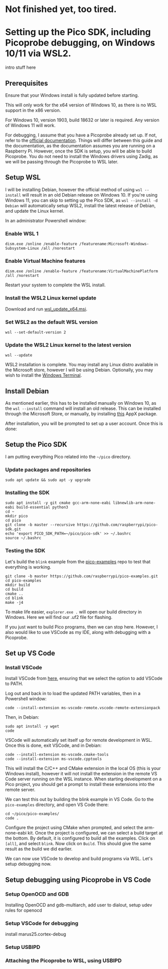 # Not finished yet, too tired.
# Setting up the Pico SDK, including Picoprobe debugging, on Windows 10/11 via WSL2.

intro stuff here

## Prerequisites
Ensure that your Windows install is fully updated before starting.

This will only work for the x64 version of Windows 10, as there is no WSL support in the x86 version.

For Windows 10, version 1903, build 18632 or later is required. Any version of Windows 11 will work.

For debugging, I assume that you have a Picoprobe already set up. If not, refer to the [official documentation](https://datasheets.raspberrypi.com/pico/getting-started-with-pico.pdf). 
Things will differ between this guide and the documentation, as the documentation assumes you are running on a Raspberry Pi. However, once the SDK is setup, 
you will be able to build Picoprobe. You do not need to install the Windows drivers using Zadig, as we will be passing through the Picoprobe to WSL later.

## Setup WSL
I will be installing Debian, however the official method of using ```wsl --install``` will result in an old Debian release on Windows 10. If you're using Windows 11,
you can skip to setting up the Pico SDK, as ```wsl --install -d Debian``` will automatically setup WSL2, install the latest release of Debian, and update the Linux kernel.

In an administrator Powershell window:

### Enable WSL 1
```dism.exe /online /enable-feature /featurename:Microsoft-Windows-Subsystem-Linux /all /norestart```

### Enable Virtual Machine features
```dism.exe /online /enable-feature /featurename:VirtualMachinePlatform /all /norestart```

Restart your system to complete the WSL install.

### Install the WSL2 Linux kernel update

Download and run [wsl_update_x64.msi](https://wslstorestorage.blob.core.windows.net/wslblob/wsl_update_x64.msi).

### Set WSL2 as the default WSL version

```wsl --set-default-version 2```

### Update the WSL2 Linux kernel to the latest version

```wsl --update```

WSL2 installation is complete. You may install any Linux distro available in the Microsoft store, however I will be using Debian. Optionally, you may wish
to install the [Windows Terminal](https://apps.microsoft.com/store/detail/windows-terminal/9N0DX20HK701).

## Install Debian
As mentioned earlier, this has to be installed manually on Windows 10, as the ```wsl --install``` command will install an old release. This can be installed
through the Microsoft Store, or manually, by installing [this](https://aka.ms/wsl-debian-gnulinux) AppX package.

After installation, you will be prompted to set up a user account. Once this is done:

## Setup the Pico SDK

I am putting everything Pico related into the ```~/pico``` directory.

### Update packages and repositories

```sudo apt update && sudo apt -y upgrade```

### Installing the SDK

```
sudo apt install -y git cmake gcc-arm-none-eabi libnewlib-arm-none-eabi build-essential python3
cd ~
mkdir pico
cd pico
git clone -b master --recursive https://github.com/raspberrypi/pico-sdk.git
echo 'export PICO_SDK_PATH=~/pico/pico-sdk' >> ~/.bashrc
source ~/.bashrc
```
### Testing the SDK
Let's build the ```blink``` example from the [pico-examples](https://github.com/raspberrypi/pico-examples) repo to test that everything is working.
```cd ~/pico
git clone -b master https://github.com/raspberrypi/pico-examples.git
cd pico-examples
mkdir build
cd build
cmake ..
cd blink
make -j4
```
To make life easier, ```explorer.exe .``` will open our build directory in Windows. Here we will find our .uf2 file for flashing.

If you just want to build Pico programs, then we can stop here. However, I also would like to use VSCode as my IDE, along with debugging with a Picoprobe.

## Set up VS Code

### Install VSCode

Install VSCode from [here](https://code.visualstudio.com/download), ensuring that we select the option to add VSCode to PATH.

Log out and back in to load the updated PATH variables, then in a Powershell window:

```code --install-extension ms-vscode-remote.vscode-remote-extensionpack```

Then, in Debian:

```
sudo apt install -y wget
code
```

VSCode will automatically set itself up for remote development in WSL. Once this is done, exit VSCode, and in Debian:

```
code --install-extension ms-vscode.cmake-tools
code --install-extension ms-vscode.cpptools
```

This will install the C/C++ and CMake extension in the local OS (this is your Windows install), however it will not install the extension in the remote VS Code server
running on the WSL instance. When starting development on a Pico project, you should get a prompt to install these extensions into the remote server.

We can test this out by building the blink example in VS Code. Go to the ```pico-examples``` directory, and open VS Code there:

```
cd ~/pico/pico-examples/
code .
```

Configure the project using CMake when prompted, and select the arm-none-eabi kit. Once the project is configured, we can select a build target at the bottom.
By default, it is configured to build all the examples. Click on ```[all]```, and select ```blink```. Now click on ```Build```. This should give the same result as
the build we did earlier.

We can now use VSCode to develop and build programs via WSL. Let's setup debugging now.

## Setup debugging using Picoprobe in VS Code

### Setup OpenOCD and GDB
Installing OpenOCD and gdb-multiarch, add user to dialout, setup udev rules for openocd

### Setup VSCode for debugging
install marus25.cortex-debug

### Setup USBIPD

### Attaching the Picoprobe to WSL, using USBIPD

